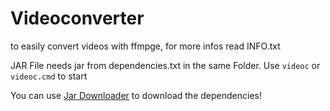 # Videoconverter

to easily convert videos with ffmpge, for more
infos read INFO.txt

JAR File needs jar from dependencies.txt in the same Folder. Use `videoc` or `videoc.cmd` to start

You can use [Jar Downloader](https://github.com/shadowdara/jar-downloader)
to download the dependencies!
